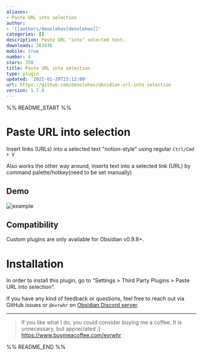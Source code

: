 ```yaml
---
aliases:
- Paste URL into selection
author:
- '[[authors/denolehov|denolehov]]'
categories: []
description: Paste URL "into" selected text.
downloads: 263436
mobile: true
number: 4
stars: 358
title: Paste URL into selection
type: plugin
updated: '2022-01-29T23:12:00'
url: https://github.com/denolehov/obsidian-url-into-selection
version: 1.7.0
---
```


%% README_START %%

# Paste URL into selection

Insert links (URLs) into a selected text "notion-style" using regular `Ctrl/Cmd + V`

Also works the other way around, inserts text into a selected link (URL) by command palette/hotkey(need to be set manually)

## Demo
![example](https://user-images.githubusercontent.com/4748206/98997874-ed55fb80-253d-11eb-9121-709a316a4d1e.gif)

## Compatibility
Custom plugins are only available for Obsidian v0.9.8+.

# Installation
In order to install this plugin, go to "Settings > Third Party Plugins > Paste URL into selection".


If you have any kind of feedback or questions, feel free to reach out via GitHub issues or `@evrwhr` on [Obsidian Discord server](https://discord.com/invite/veuWUTm).

---

> If you like what I do, you could consider buying me a coffee. It is unnecessary, but appreciated :) https://www.buymeacoffee.com/evrwhr


%% README_END %%